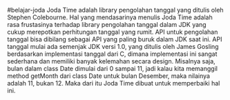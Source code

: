 #belajar-joda
Joda Time adalah library pengolahan tanggal yang ditulis oleh Stephen Colebourne. Hal yang mendasarinya menulis Joda Time adalah rasa frustasinya terhadap library pengolahan tanggal dalam JDK yang cukup merepotkan perhitungan tanggal yang rumit. API untuk pengolahan tanggal bisa dibilang sebagai API yang paling buruk dalam JDK saat ini. API tanggal mulai ada semenjak JDK versi 1.0, yang ditulis oleh James Gosling berdasarkan implementasi tanggal dari C, dimana implementasi ini sangat sederhana dan memiliki banyak kelemahan secara design. Misalnya saja, bulan dalam class Date dimulai dari 0 sampai 11, jadi kalau kita memanggil method getMonth dari class Date untuk bulan Desember, maka nilainya adalah 11, bukan 12. Maka dari itu Joda Time dibuat untuk memperbaiki hal ini.
